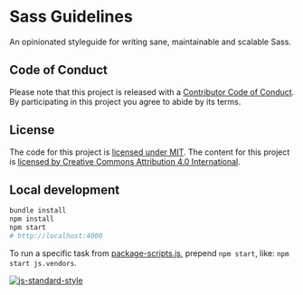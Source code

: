 # Sass Guidelines

An opinionated styleguide for writing sane, maintainable and scalable Sass.

## Code of Conduct

Please note that this project is released with a [Contributor Code of Conduct](CODE_OF_CONDUCT.md). By participating in this project you agree to abide by its terms.

## License

The code for this project is [licensed under MIT](LICENSE).
The content for this project is [licensed by Creative Commons Attribution 4.0 International](https://creativecommons.org/licenses/by/4.0/legalcode).

## Local development

```sh
bundle install
npm install
npm start
# http://localhost:4000
```

To run a specific task from [package-scripts.js](https://github.com/KittyGiraudel/sass-guidelines/blob/master/package-scripts.js), prepend `npm start`, like: `npm start js.vendors`.

[![js-standard-style](https://cdn.rawgit.com/feross/standard/master/badge.svg)](http://standardjs.com)
